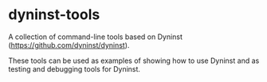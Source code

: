 # dyninst-tools
A collection of command-line tools based on Dyninst (https://github.com/dyninst/dyninst).

These tools can be used as examples of showing how to use Dyninst and as testing and debugging tools for Dyninst.
